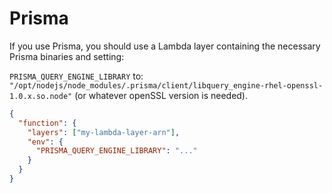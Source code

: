 # Prisma

If you use Prisma, you should use a Lambda layer containing the necessary Prisma binaries and setting:

`PRISMA_QUERY_ENGINE_LIBRARY` to: `"/opt/nodejs/node_modules/.prisma/client/libquery_engine-rhel-openssl-1.0.x.so.node"` (or whatever openSSL version is needed).

```json
{
  "function": {
    "layers": ["my-lambda-layer-arn"],
    "env": {
      "PRISMA_QUERY_ENGINE_LIBRARY": "..."
    }
  }
}
```
